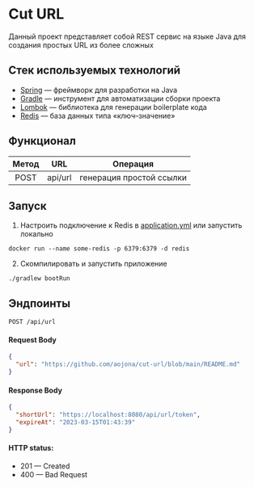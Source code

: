 # Cut URL

Данный проект представляет собой REST сервис на языке Java для создания простых URL из более сложных

## Стек используемых технологий

* [Spring](https://spring.io/) — фреймворк для разработки на Java
* [Gradle](https://gradle.org) — инструмент для автоматизации сборки проекта
* [Lombok](https://projectlombok.org/) — библиотека для генерации boilerplate кода
* [Redis](https://redis.io) — база данных типа «ключ–значение»

## Функционал

| Метод  | URL     | Операция                 |
|:------:|---------|--------------------------|
|  POST  | api/url | генерация простой ссылки |

## Запуск

1. Настроить подключение к Redis в [application.yml](src/main/resources/application.yml) или запустить локально
```shell
docker run --name some-redis -p 6379:6379 -d redis
```
2. Скомпилировать и запустить приложение
```shell
./gradlew bootRun
```

## Эндпоинты

 ```http
 POST /api/url
 ```

#### Request Body

 ```json
 {
   "url": "https://github.com/aojona/cut-url/blob/main/README.md"
}
 ```

#### Response Body

 ```json
 {
   "shortUrl": "https://localhost:8080/api/url/token",
   "expireAt": "2023-03-15T01:43:39"
}
 ```

#### HTTP status:

* 201 — Created
* 400 — Bad Request

##

